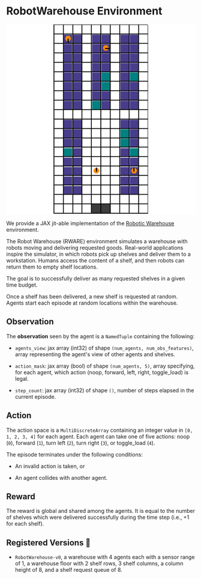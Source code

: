 # RobotWarehouse Environment

<p align="center">
        <img src="../env_anim/robot_warehouse.gif" width="600"/>
</p>

We provide a JAX jit-able implementation of the [Robotic Warehouse](https://github.com/semitable/robotic-warehouse/tree/master)
environment.

The Robot Warehouse (RWARE) environment simulates a warehouse with robots moving and delivering requested goods. Real-world applications inspire the simulator, in which robots pick up shelves and deliver them to a workstation. Humans access the content of a shelf, and then robots can return them to empty shelf locations.

The goal is to successfully deliver as many requested shelves in a given time budget.

Once a shelf has been delivered, a new shelf is requested at random. Agents start each episode at random locations within the warehouse.

## Observation

The **observation** seen by the agent is a `NamedTuple` containing the following:

- `agents_view`: jax array (int32) of shape `(num_agents, num_obs_features)`, array representing the agent's view of other agents
    and shelves.

- `action_mask`: jax array (bool) of shape `(num_agents, 5)`, array specifying, for each agent,
    which action (noop, forward, left, right, toggle_load) is legal.

- `step_count`: jax array (int32) of shape `()`, number of steps elapsed in the current episode.

## Action

The action space is a `MultiDiscreteArray` containing an integer value in `[0, 1, 2, 3, 4]` for each
agent. Each agent can take one of five actions: noop (`0`), forward (`1`), turn left (`2`), turn right (`3`), or toggle_load (`4`).

The episode terminates under the following conditions:

- An invalid action is taken, or

- An agent collides with another agent.

## Reward

The reward is global and shared among the agents. It is equal to the number of shelves which were
delivered successfully during the time step (i.e., +1 for each shelf).

## Registered Versions 📖

- `RobotWarehouse-v0`, a warehouse with 4 agents each with a sensor range of 1, a warehouse floor with 2 shelf rows, 3 shelf columns, a column height of 8, and a shelf request queue of 8.
